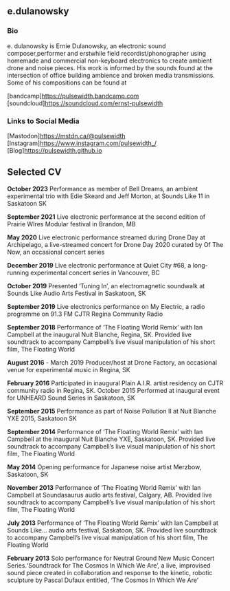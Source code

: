 ## e.dulanowsky

### Bio

e. dulanowsky is Ernie Dulanowsky, an electronic sound composer,performer and erstwhile field recordist/phonographer using homemade and commercial non-keyboard electronics to create ambient drone and noise pieces. His work is informed by the sounds found at the intersection of office building ambience and broken media transmissions. Some of his compositions can be found at

[bandcamp]https://pulsewidth.bandcamp.com
[soundcloud]https://soundcloud.com/ernst-pulsewidth

### Links to Social Media

[Mastodon]https://mstdn.ca/@pulsewidth
[Instagram]https://www.instagram.com/pulsewidth_/
[Blog]https://pulsewidth.github.io

## Selected CV
**October 2023** Performance as member of Bell Dreams, an ambient experimental trio with Edie Skeard and Jeff Morton, at Sounds Like 11 in Saskatoon SK

**September 2021** Live electronic performance at the second edition of Prairie WIres Modular festival in Brandon, MB

**May 2020** Live electronic performance streamed during Drone Day at Archipelago, a live-streamed concert for Drone Day 2020 curated by Of The Now, an occasional concert series

**December 2019** Live electronic performance at Quiet City #68, a long-running experimental concert series in Vancouver, BC

**October 2019** Presented ‘Tuning In’, an electromagnetic soundwalk at Sounds Like Audio Arts Festival in Saskatoon, SK

**September 2019**
Live electronics performance on My Electric, a radio programme on 91.3 FM CJTR Regina Community Radio

**September 2018** Performance of ‘The Floating World Remix’ with Ian Campbell at the inaugural Nuit Blanche, Regina, SK. Provided live soundtrack to accompany Campbell’s live visual manipulation of his short film, The Floating World

**August 2016** - March 2019 Producer/host at Drone Factory, an occasional venue for experimental music in Regina, SK

**February 2016** Participated in inaugural Plain A.I.R. artist residency on CJTR community radio in Regina, SK.
October 2015 Performed at inaugural event for UNHEARD Sound Series in Saskatoon, SK

**September 2015** Performance as part of Noise Pollution II at Nuit Blanche YXE 2015, Saskatoon SK

**September 2014** Performance of ‘The Floating World Remix’ with Ian Campbell at the inaugural Nuit Blanche YXE, Saskatoon, SK. Provided live soundtrack to accompany Campbell’s live visual manipulation of his short film, The Floating World

**May 2014** Opening performance for Japanese noise artist Merzbow, Saskatoon, SK

**November 2013** Performance of ‘The Floating World Remix’ with Ian Campbell at Soundasaurus audio arts festival, Calgary, AB. Provided live soundtrack to accompany Campbell’s live visual manipulation of his short film, The Floating World

**July 2013** Performance of ‘The Floating World Remix’ with Ian Campbell at Sounds Like… audio arts festival, Saskatoon, SK. Provided live soundtrack to accompany Campbell’s live visual manipulation of his short film, The Floating World

**February 2013**  Solo performance for Neutral Ground New Music Concert Series.‘Soundtrack for The Cosmos In Which We Are’, a live, improvised sound piece created in collaboration and response to the kinetic, robotic sculpture by Pascal Dufaux entitled, ‘The Cosmos In Which We Are’
